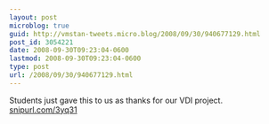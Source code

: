 ```yaml
---
layout: post
microblog: true
guid: http://vmstan-tweets.micro.blog/2008/09/30/940677129.html
post_id: 3054221
date: 2008-09-30T09:23:04-0600
lastmod: 2008-09-30T09:23:04-0600
type: post
url: /2008/09/30/940677129.html
---
```

Students just gave this to us as thanks for our VDI project.  [snipurl.com/3yq31](http://snipurl.com/3yq31)
